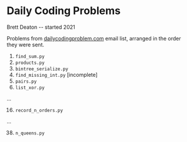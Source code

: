 # Daily Coding Problems
Brett Deaton -- started 2021

Problems from [dailycodingproblem.com](https://www.dailycodingproblem.com)
email list, arranged in the order they were sent.

1. `find_sum.py`
2. `products.py`
3. `bintree_serialize.py`
4. `find_missing_int.py` [incomplete]
5. `pairs.py`
6. `list_xor.py`

...

16. `record_n_orders.py`

...

38. `n_queens.py`